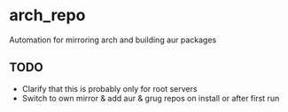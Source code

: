 # arch_repo

Automation for mirroring arch and building aur packages

## TODO

* Clarify that this is probably only for root servers
* Switch to own mirror & add aur & grug repos on install or after first run
